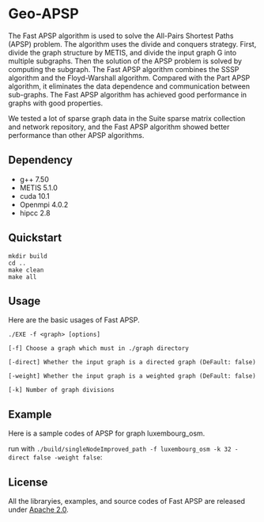 <!--
 * @Author: liuxiandong liuxiandong@ncic.ac.cn
 * @Date: 2022-08-29 00:12:38
 * @LastEditors: liuxiandong liuxiandong@ncic.ac.cn
 * @LastEditTime: 2022-08-29 00:15:35
 * @FilePath: \Fast-APSP\README.md
 * @Description: 
 * 
 * Copyright (c) 2022 by liuxiandong liuxiandong@ncic.ac.cn, All Rights Reserved. 
-->

# Geo-APSP
The Fast APSP algorithm is used to solve the All-Pairs Shortest Paths (APSP) problem. The algorithm uses the divide and conquers strategy. First, divide the graph structure by METIS, and divide the input graph G into multiple subgraphs. Then the solution of the APSP problem is solved by computing the subgraph. The Fast APSP algorithm combines the SSSP algorithm and the Floyd-Warshall algorithm. Compared with the Part APSP algorithm, it eliminates the data dependence and communication between sub-graphs. The Fast APSP algorithm has achieved good performance in graphs with good properties.

We tested a lot of sparse graph data in the Suite sparse matrix collection and network repository, and the Fast APSP algorithm showed better performance than other APSP algorithms.

## Dependency

 - g++ 7.50
 - METIS 5.1.0
 - cuda 10.1
 - Openmpi 4.0.2
 - hipcc 2.8

## Quickstart

```shell
mkdir build
cd ..
make clean
make all
```

## Usage

Here are the basic usages of Fast APSP.

```shell
./EXE -f <graph> [options]

[-f] Choose a graph which must in ./graph directory

[-direct] Whether the input graph is a directed graph (DeFault: false)

[-weight] Whether the input graph is a weighted graph (DeFault: false)

[-k] Number of graph divisions
```

## Example

Here is a sample codes of APSP for graph luxembourg_osm. 

run with `./build/singleNodeImproved_path -f luxembourg_osm -k 32 -direct false -weight false`:

## License
All the libraryies, examples, and source codes of Fast APSP are released under [Apache 2.0](http://www.apache.org/licenses/LICENSE-2.0).
